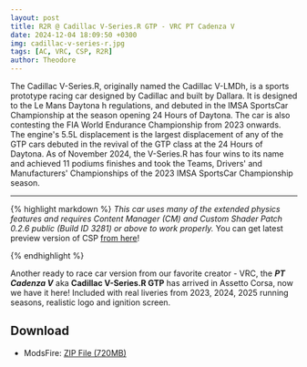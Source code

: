 ```yaml
---
layout: post
title: R2R @ Cadillac V-Series.R GTP - VRC PT Cadenza V
date: 2024-12-04 18:09:50 +0300
img: cadillac-v-series-r.jpg
tags: [AC, VRC, CSP, R2R]
author: Theodore
---
```

The Cadillac V-Series.R, originally named the Cadillac V-LMDh, is a sports prototype racing car designed by Cadillac and built by Dallara. It is designed to the Le Mans Daytona h regulations, and debuted in the IMSA SportsCar Championship at the season opening 24 Hours of Daytona. The car is also contesting the FIA World Endurance Championship from 2023 onwards. The engine's 5.5L displacement is the largest displacement of any of the GTP cars debuted in the revival of the GTP class at the 24 Hours of Daytona.
As of November 2024, the V-Series.R has four wins to its name and achieved 11 podiums finishes and took the Teams, Drivers' and Manufacturers' Championships of the 2023 IMSA SportsCar Championship season.

_________________

{% highlight markdown %}
 *This car uses many of the extended physics features and requires Content Manager (CM) and Custom Shader Patch 0.2.6 public (Build ID 3281) or above to work properly.* You can get latest preview version of CSP [from here](https://aleksib09.github.io/mzxx/2025/04/06/light-patch-v028-preview/)!

 {% endhighlight %}

Another ready to race car version from our favorite creator - VRC, the ***PT Cadenza V*** aka **Cadillac V-Series.R GTP** has arrived in Assetto Corsa, now we have it here! Included with real liveries from 2023, 2024, 2025 running seasons, realistic logo and ignition screen.

## Download
  - ModsFire: [ZIP File (720MB)](https://modsfire.com/IOAEnAx4q2kaY5f)
